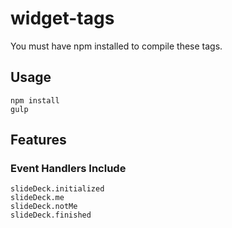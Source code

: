 # widget-tags

You must have npm installed to compile these tags.

## Usage

    npm install
    gulp


## Features

### Event Handlers Include

    slideDeck.initialized
    slideDeck.me
    slideDeck.notMe
    slideDeck.finished
